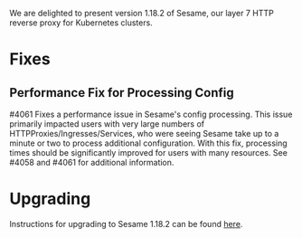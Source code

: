 We are delighted to present version 1.18.2 of Sesame, our layer 7 HTTP reverse proxy for Kubernetes clusters.

# Fixes

## Performance Fix for Processing Config

#4061 Fixes a performance issue in Sesame's config processing. This issue primarily impacted users with very large numbers of HTTPProxies/Ingresses/Services, who were seeing Sesame take up to a minute or two to process additional configuration. With this fix, processing times should be significantly improved for users with many resources. See #4058 and #4061 for additional information.

# Upgrading

Instructions for upgrading to Sesame 1.18.2 can be found [here](https://projectsesame.io/resources/upgrading/).